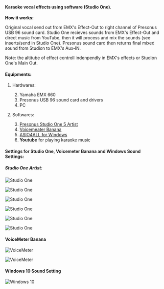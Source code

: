 #### **Karaoke vocal effects using software (Studio One).**

**How it works:**

Original vocal send out from EMX's Effect-Out to right channel of Presonus USB 96 sound card. Studio One recieves sounds from EMX's Effect-Out and direct music from YouTube, then it will process and mix the sounds (see inserts/send in Studio One). Presonus sound card then returns final mixed sound from Studion to EMX's Aux-IN.

Note: the altitube of effect controll indenpendly in EMX's effects or Studion One's Main Out.

#### Equipments:

1. Hardwares:

    2. Yamaha EMX 660
    3. Presonus USB 96 sound card and drivers
    4. PC

2. Softwares:

    3. [Presonus Studio One 5 Artist](https://shop.presonus.com/Studio-One-5-Artist)
    4. [Voicemeater Banana](https://vb-audio.com/Voicemeeter/banana.htm) 
    5. [ASIO4ALL for Windows](https://www.asio4all.org/) 
    6. **Youtube** for playing karaoke music


#### Settings for Studio One, Voicemeter Banana and Windows Sound Settings:

##### Studio One Artist:


![Studio One](https://raw.githubusercontent.com/hyptechdev2015/KaraokeVocalEffects/master/images/Studio_One_0.png)

![Studio One](https://raw.githubusercontent.com/hyptechdev2015/KaraokeVocalEffects/master/images/Studio_One_01.png)

![Studio One](https://raw.githubusercontent.com/hyptechdev2015/KaraokeVocalEffects/master/images/Studio_One_1.png)

![Studio One](https://raw.githubusercontent.com/hyptechdev2015/KaraokeVocalEffects/master/images/Studio_One_2.png)

![Studio One](https://raw.githubusercontent.com/hyptechdev2015/KaraokeVocalEffects/master/images/Studio_One_3.png)

![Studio One](https://raw.githubusercontent.com/hyptechdev2015/KaraokeVocalEffects/master/images/Studio_One_4.png)

#### VoiceMeter Banana

![VoiceMeter](https://raw.githubusercontent.com/hyptechdev2015/KaraokeVocalEffects/master/images/voicemeeterpro_1.png)

![VoiceMeter](https://raw.githubusercontent.com/hyptechdev2015/KaraokeVocalEffects/master/images/voicemeeterpro_2.png)

#### Windows 10 Sound Setting
![Windows 10](https://raw.githubusercontent.com/hyptechdev2015/KaraokeVocalEffects/master/images/Windows10_sound_settings_2.png)

